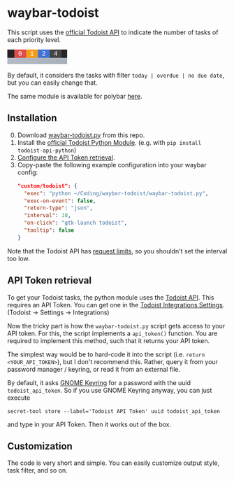 # waybar-todoist

This script uses the [official Todoist API](https://developer.todoist.com/) to indicate the number of tasks of each priority level.

![screenshot_todoist_module](screenshots/module.png)

By default, it considers the tasks with filter `today | overdue | no due date`, but you can easily change that.

The same module is available for polybar [here](https://github.com/jbirnick/polybar-todoist).

## Installation

0. Download [waybar-todoist.py](https://raw.githubusercontent.com/jbirnick/waybar-todoist/master/waybar-todoist.py) from this repo.
1. Install the [official Todoist Python Module](https://github.com/Doist/todoist-api-python). (e.g. with `pip install todoist-api-python`)
2. [Configure the API Token retrieval](#api-token-retrieval).
3. Copy-paste the following example configuration into your waybar config:
   ```json
   "custom/todoist": {
     "exec": "python ~/Coding/waybar-todoist/waybar-todoist.py",
     "exec-on-event": false,
     "return-type": "json",
     "interval": 10,
     "on-click": "gtk-launch todoist",
     "tooltip": false
   }

   ```

Note that the Todoist API has [request limits](https://developer.todoist.com/rest/v2/#request-limits), so you shouldn't set the interval too low.

## API Token retrieval

To get your Todoist tasks, the python module uses the [Todoist API](https://developer.todoist.com/). This requires an API Token.
You can get one in the [Todoist Integrations Settings](https://todoist.com/prefs/integrations). (Todoist -> Settings -> Integrations)

Now the tricky part is how the `waybar-todoist.py` script gets access to your API token. For this, the script implements a `api_token()` function.
You are required to implement this method, such that it returns your API token.

The simplest way would be to hard-code it into the script (i.e. `return <YOUR_API_TOKEN>`), but I don't recommend this.
Rather, query it from your password manager / keyring, or read it from an external file.

By default, it asks [GNOME Keyring](https://wiki.archlinux.org/index.php/GNOME/Keyring) for a password with the uuid `todoist_api_token`. So if you use GNOME Keyring anyway, you can just execute
```
secret-tool store --label='Todoist API Token' uuid todoist_api_token
```
and type in your API Token. Then it works out of the box.

## Customization

The code is very short and simple. You can easily customize output style, task filter, and so on.
